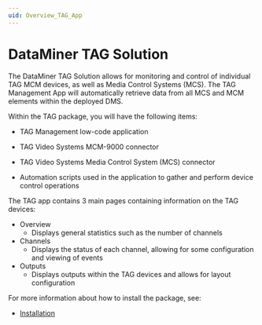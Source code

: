 ```yaml
---
uid: Overview_TAG_App
---
```


# DataMiner TAG Solution

The DataMiner TAG Solution allows for monitoring and control of individual TAG MCM devices, as well as Media Control Systems (MCS). The TAG Management App will automatically retrieve data from all MCS and MCM elements within the deployed DMS.

Within the TAG package, you will have the following items:

- TAG Management low-code application

- TAG Video Systems MCM-9000 connector

- TAG Video Systems Media Control System (MCS) connector

- Automation scripts used in the application to gather and perform device control operations

The TAG app contains 3 main pages containing information on the TAG devices:

- Overview
    - Displays general statistics such as the number of channels
- Channels
    - Displays the status of each channel, allowing for some configuration and viewing of events
- Outputs
    - Displays outputs within the TAG devices and allows for layout configuration

For more information about how to install the package, see:
- [Installation](xref:Installing_TAG_App)
